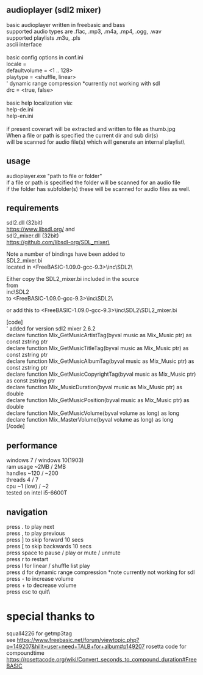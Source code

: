 ## audioplayer (sdl2 mixer)
basic audioplayer written in freebasic and bass\
supported audio types are .flac, .mp3, .m4a, .mp4, .ogg, .wav\
supported playlists .m3u, .pls\
ascii interface\
\
basic config options in conf.ini\
locale          = <locale>\
defaultvolume   = <1 .. 128>\
playtype        = <shuffle, linear>\
' dynamic range compression *currently not working with sdl\
drc             = <true, false>\
\
basic help localization via:\
help-de.ini\
help-en.ini\
\
if present coverart will be extracted and written to file as thumb.jpg\
When a file or path is specified the current dir and sub dir(s)\
will be scanned for audio file(s) which will generate an internal playlist\
## usage
audioplayer.exe "path to file or folder"\
if a file or path is specified the folder will be scanned for an audio file\
if the folder has subfolder(s) these will be scanned for audio files as well.
## requirements
sdl2.dll (32bit)\
https://www.libsdl.org/
and\
sdl2_mixer.dll (32bit)\
https://github.com/libsdl-org/SDL_mixer\

Note a number of bindings have been added to\
SDL2_mixer.bi\
located in <FreeBASIC-1.09.0-gcc-9.3>\inc\SDL2\

Either copy the SDL2_mixer.bi included in the source\
from\
inc\SDL2\
to
<FreeBASIC-1.09.0-gcc-9.3>\inc\SDL2\

or add this to <FreeBASIC-1.09.0-gcc-9.3>\inc\SDL2\SDL2_mixer.bi

[code]\
' added for version sdl2 mixer 2.6.2\
declare function Mix_GetMusicArtistTag(byval music as Mix_Music ptr) as const zstring ptr\
declare function Mix_GetMusicTitleTag(byval music as Mix_Music ptr) as const zstring ptr\
declare function Mix_GetMusicAlbumTag(byval music as Mix_Music ptr) as const zstring ptr\
declare function Mix_GetMusicCopyrightTag(byval music as Mix_Music ptr) as const zstring ptr\
declare function Mix_MusicDuration(byval music as Mix_Music ptr) as double\
declare function Mix_GetMusicPosition(byval music as Mix_Music ptr) as double\
declare function Mix_GetMusicVolume(byval volume as long) as long\
declare function Mix_MasterVolume(byval volume as long) as long\
[/code]

## performance
windows 7 / windows 10(1903)\
ram usage ~2MB / 2MB\
handles   ~120 / ~200\
threads   4 / 7\
cpu       ~1 (low) / ~2\
tested on intel i5-6600T
## navigation
press .     to play next\
press ,     to play previous\
press ]     to skip forward   10 secs\
press [     to skip backwards 10 secs\
press space to pause / play or mute / unmute\
press r     to restart\
press l     for linear / shuffle list play\
press d     for dynamic range compression *note currently not working for sdl\
press -     to increase volume\
press +     to decrease volume\
press esc   to quit\
# special thanks to
squall4226 for getmp3tag\
see https://www.freebasic.net/forum/viewtopic.php?p=149207&hilit=user+need+TALB+for+album#p149207
rosetta code for compoundtime\
https://rosettacode.org/wiki/Convert_seconds_to_compound_duration#FreeBASIC

